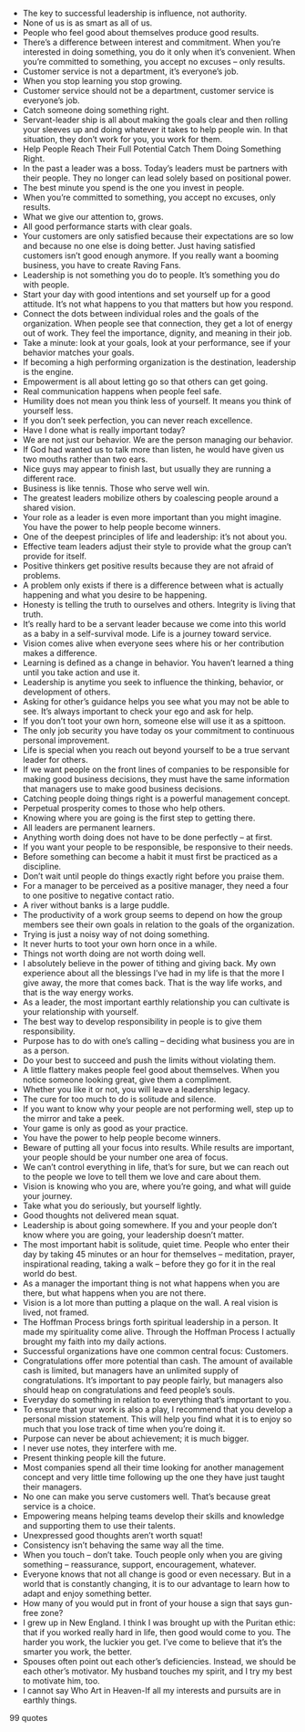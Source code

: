  - The key to successful leadership is influence, not authority.
 - None of us is as smart as all of us.
 - People who feel good about themselves produce good results.
 - There’s a difference between interest and commitment. When you’re interested in doing something, you do it only when it’s convenient. When you’re committed to something, you accept no excuses – only results.
 - Customer service is not a department, it’s everyone’s job.
 - When you stop learning you stop growing.
 - Customer service should not be a department, customer service is everyone’s job.
 - Catch someone doing something right.
 - Servant-leader ship is all about making the goals clear and then rolling your sleeves up and doing whatever it takes to help people win. In that situation, they don’t work for you, you work for them.
 - Help People Reach Their Full Potential Catch Them Doing Something Right.
 - In the past a leader was a boss. Today’s leaders must be partners with their people. They no longer can lead solely based on positional power.
 - The best minute you spend is the one you invest in people.
 - When you’re committed to something, you accept no excuses, only results.
 - What we give our attention to, grows.
 - All good performance starts with clear goals.
 - Your customers are only satisfied because their expectations are so low and because no one else is doing better. Just having satisfied customers isn’t good enough anymore. If you really want a booming business, you have to create Raving Fans.
 - Leadership is not something you do to people. It’s something you do with people.
 - Start your day with good intentions and set yourself up for a good attitude. It’s not what happens to you that matters but how you respond.
 - Connect the dots between individual roles and the goals of the organization. When people see that connection, they get a lot of energy out of work. They feel the importance, dignity, and meaning in their job.
 - Take a minute: look at your goals, look at your performance, see if your behavior matches your goals.
 - If becoming a high performing organization is the destination, leadership is the engine.
 - Empowerment is all about letting go so that others can get going.
 - Real communication happens when people feel safe.
 - Humility does not mean you think less of yourself. It means you think of yourself less.
 - If you don’t seek perfection, you can never reach excellence.
 - Have I done what is really important today?
 - We are not just our behavior. We are the person managing our behavior.
 - If God had wanted us to talk more than listen, he would have given us two mouths rather than two ears.
 - Nice guys may appear to finish last, but usually they are running a different race.
 - Business is like tennis. Those who serve well win.
 - The greatest leaders mobilize others by coalescing people around a shared vision.
 - Your role as a leader is even more important than you might imagine. You have the power to help people become winners.
 - One of the deepest principles of life and leadership: it’s not about you.
 - Effective team leaders adjust their style to provide what the group can’t provide for itself.
 - Positive thinkers get positive results because they are not afraid of problems.
 - A problem only exists if there is a difference between what is actually happening and what you desire to be happening.
 - Honesty is telling the truth to ourselves and others. Integrity is living that truth.
 - It’s really hard to be a servant leader because we come into this world as a baby in a self-survival mode. Life is a journey toward service.
 - Vision comes alive when everyone sees where his or her contribution makes a difference.
 - Learning is defined as a change in behavior. You haven’t learned a thing until you take action and use it.
 - Leadership is anytime you seek to influence the thinking, behavior, or development of others.
 - Asking for other’s guidance helps you see what you may not be able to see. It’s always important to check your ego and ask for help.
 - If you don’t toot your own horn, someone else will use it as a spittoon.
 - The only job security you have today os your commitment to continuous personal improvement.
 - Life is special when you reach out beyond yourself to be a true servant leader for others.
 - If we want people on the front lines of companies to be responsible for making good business decisions, they must have the same information that managers use to make good business decisions.
 - Catching people doing things right is a powerful management concept.
 - Perpetual prosperity comes to those who help others.
 - Knowing where you are going is the first step to getting there.
 - All leaders are permanent learners.
 - Anything worth doing does not have to be done perfectly – at first.
 - If you want your people to be responsible, be responsive to their needs.
 - Before something can become a habit it must first be practiced as a discipline.
 - Don’t wait until people do things exactly right before you praise them.
 - For a manager to be perceived as a positive manager, they need a four to one positive to negative contact ratio.
 - A river without banks is a large puddle.
 - The productivity of a work group seems to depend on how the group members see their own goals in relation to the goals of the organization.
 - Trying is just a noisy way of not doing something.
 - It never hurts to toot your own horn once in a while.
 - Things not worth doing are not worth doing well.
 - I absolutely believe in the power of tithing and giving back. My own experience about all the blessings I’ve had in my life is that the more I give away, the more that comes back. That is the way life works, and that is the way energy works.
 - As a leader, the most important earthly relationship you can cultivate is your relationship with yourself.
 - The best way to develop responsibility in people is to give them responsibility.
 - Purpose has to do with one’s calling – deciding what business you are in as a person.
 - Do your best to succeed and push the limits without violating them.
 - A little flattery makes people feel good about themselves. When you notice someone looking great, give them a compliment.
 - Whether you like it or not, you will leave a leadership legacy.
 - The cure for too much to do is solitude and silence.
 - If you want to know why your people are not performing well, step up to the mirror and take a peek.
 - Your game is only as good as your practice.
 - You have the power to help people become winners.
 - Beware of putting all your focus into results. While results are important, your people should be your number one area of focus.
 - We can’t control everything in life, that’s for sure, but we can reach out to the people we love to tell them we love and care about them.
 - Vision is knowing who you are, where you’re going, and what will guide your journey.
 - Take what you do seriously, but yourself lightly.
 - Good thoughts not delivered mean squat.
 - Leadership is about going somewhere. If you and your people don’t know where you are going, your leadership doesn’t matter.
 - The most important habit is solitude, quiet time. People who enter their day by taking 45 minutes or an hour for themselves – meditation, prayer, inspirational reading, taking a walk – before they go for it in the real world do best.
 - As a manager the important thing is not what happens when you are there, but what happens when you are not there.
 - Vision is a lot more than putting a plaque on the wall. A real vision is lived, not framed.
 - The Hoffman Process brings forth spiritual leadership in a person. It made my spirituality come alive. Through the Hoffman Process I actually brought my faith into my daily actions.
 - Successful organizations have one common central focus: Customers.
 - Congratulations offer more potential than cash. The amount of available cash is limited, but managers have an unlimited supply of congratulations. It’s important to pay people fairly, but managers also should heap on congratulations and feed people’s souls.
 - Everyday do something in relation to everything that’s important to you.
 - To ensure that your work is also a play, I recommend that you develop a personal mission statement. This will help you find what it is to enjoy so much that you lose track of time when you’re doing it.
 - Purpose can never be about achievement; it is much bigger.
 - I never use notes, they interfere with me.
 - Present thinking people kill the future.
 - Most companies spend all their time looking for another management concept and very little time following up the one they have just taught their managers.
 - No one can make you serve customers well. That’s because great service is a choice.
 - Empowering means helping teams develop their skills and knowledge and supporting them to use their talents.
 - Unexpressed good thoughts aren’t worth squat!
 - Consistency isn’t behaving the same way all the time.
 - When you touch – don’t take. Touch people only when you are giving something – reassurance, support, encouragement, whatever.
 - Everyone knows that not all change is good or even necessary. But in a world that is constantly changing, it is to our advantage to learn how to adapt and enjoy something better.
 - How many of you would put in front of your house a sign that says gun-free zone?
 - I grew up in New England. I think I was brought up with the Puritan ethic: that if you worked really hard in life, then good would come to you. The harder you work, the luckier you get. I’ve come to believe that it’s the smarter you work, the better.
 - Spouses often point out each other’s deficiencies. Instead, we should be each other’s motivator. My husband touches my spirit, and I try my best to motivate him, too.
 - I cannot say Who Art in Heaven-If all my interests and pursuits are in earthly things.

99 quotes